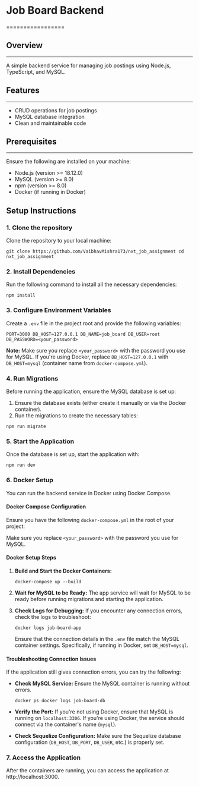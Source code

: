 # Job Board Backend
=================

## Overview
--------

A simple backend service for managing job postings using Node.js, TypeScript, and MySQL.

## Features
--------

-   CRUD operations for job postings
-   MySQL database integration
-   Clean and maintainable code

## Prerequisites
-------------

Ensure the following are installed on your machine:

-   Node.js (version >= 18.12.0)
-   MySQL (version >= 8.0)
-   npm (version >= 8.0)
-   Docker (if running in Docker)

Setup Instructions
------------------

### 1\. Clone the repository

Clone the repository to your local machine:

`git clone https://github.com/VaibhavMishra173/nxt_job_assignment
cd nxt_job_assignment`

### 2\. Install Dependencies

Run the following command to install all the necessary dependencies:

`npm install`

### 3\. Configure Environment Variables

Create a `.env` file in the project root and provide the following variables:

`PORT=3000
DB_HOST=127.0.0.1
DB_NAME=job_board
DB_USER=root
DB_PASSWORD=<your_password>`

**Note:** Make sure you replace `<your_password>` with the password you use for MySQL. If you're using Docker, replace `DB_HOST=127.0.0.1` with `DB_HOST=mysql` (container name from `docker-compose.yml`).

### 4\. Run Migrations

Before running the application, ensure the MySQL database is set up:

1.  Ensure the database exists (either create it manually or via the Docker container).
2.  Run the migrations to create the necessary tables:

`npm run migrate`

### 5\. Start the Application

Once the database is set up, start the application with:

`npm run dev`

### 6\. Docker Setup

You can run the backend service in Docker using Docker Compose.

#### Docker Compose Configuration

Ensure you have the following `docker-compose.yml` in the root of your project:

Make sure you replace `<your_password>` with the password you use for MySQL.

#### Docker Setup Steps

1.  **Build and Start the Docker Containers:**

    `docker-compose up --build`

2.  **Wait for MySQL to be Ready:** The app service will wait for MySQL to be ready before running migrations and starting the application.

3.  **Check Logs for Debugging:** If you encounter any connection errors, check the logs to troubleshoot:

    `docker logs job-board-app`

    Ensure that the connection details in the `.env` file match the MySQL container settings. Specifically, if running in Docker, set `DB_HOST=mysql`.

#### Troubleshooting Connection Issues

If the application still gives connection errors, you can try the following:

-   **Check MySQL Service:** Ensure the MySQL container is running without errors.

    `docker ps
    docker logs job-board-db`

-   **Verify the Port:** If you're not using Docker, ensure that MySQL is running on `localhost:3306`. If you're using Docker, the service should connect via the container's name (`mysql`).

-   **Check Sequelize Configuration:** Make sure the Sequelize database configuration (`DB_HOST`, `DB_PORT`, `DB_USER`, etc.) is properly set.

### 7\. Access the Application

After the containers are running, you can access the application at http://localhost:3000.